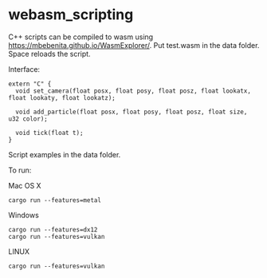 # webasm_scripting

C++ scripts can be compiled to wasm using https://mbebenita.github.io/WasmExplorer/. Put test.wasm in the data folder. Space reloads the script.

Interface:
```
extern "C" {
  void set_camera(float posx, float posy, float posz, float lookatx, float lookaty, float lookatz);
  
  void add_particle(float posx, float posy, float posz, float size, u32 color);
  
  void tick(float t);
}
```

Script examples in the data folder.


To run:

Mac OS X

`cargo run --features=metal`

Windows 

```
cargo run --features=dx12
cargo run --features=vulkan
```

LINUX

`cargo run --features=vulkan`
